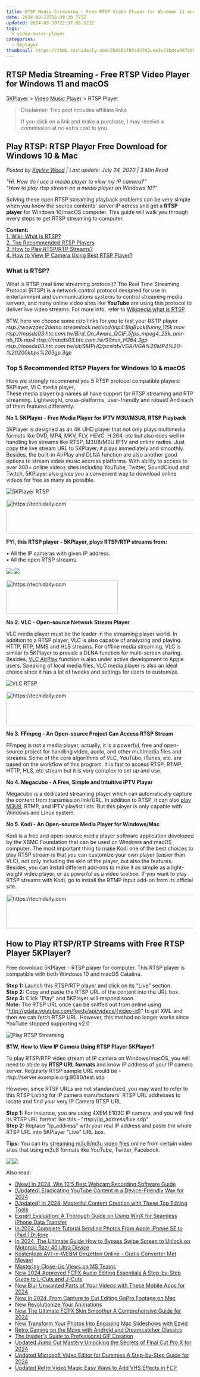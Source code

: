 ```yaml
---
title: RTSP Media Streaming - Free RTSP Video Player for Windows 11 and macOS
date: 2024-09-23T16:38:20.775Z
updated: 2024-09-30T22:37:06.522Z
tags:
  - video-music-player
categories:
  - 5kplayer
thumbnail: https://thmb.techidaily.com/259362f05442761cee2c53bd4a987280fdd7ced53308719769d03bba8108cbbd.png
---
```


## RTSP Media Streaming - Free RTSP Video Player for Windows 11 and macOS

[5KPlayer](https://tools.techidaily.com/5kplayer/products/) \> [Video Music Player](https://tools.techidaily.com/5kplayer/video-music-player/) \> RTSP Player

>  Disclaimer: This post includes affiliate links
>
>  If you click on a link and make a purchase, I may receive a commission at no extra cost to you.
>

## Play RTSP: RTSP Player Free Download for Windows 10 & Mac

 _Posted by [Kaylee Wood](https://www.quora.com/profile/Amanda-Hu-21) | Last update: July 24, 2020 | 3 Min Read_

_"Hi, How do i use a media player to view my IP camera?"_   
_"How to play rtsp stream on a media player on Windows 10?"_ 

Solving these open RTSP streaming playback problems can be very simple when you know the source contents' server IP adress and get a **RTSP player** for Windows 10/macOS computer. This guide will walk you through every steps to get RTSP streaming to computer. 

**Content:**  
[1\. Wiki: What Is RTSP?](https://tools.techidaily.com/5kplayer/video-music-player/)  
[2\. Top Recommended RTSP Players](https://tools.techidaily.com/5kplayer/video-music-player/)  
[3\. How to Play RTSP/RTP Streams?](https://tools.techidaily.com/5kplayer/video-music-player/)  
[4\. How to View IP Camera Using Best RTSP Player?](https://tools.techidaily.com/5kplayer/video-music-player/) 

### What is RTSP?

What is RTSP (real time streaming protocol)? The Real Time Streaming Protocol (RTSP) is a network control protocol designed for use in entertainment and communications systems to control streaming media servers, and many online video sites like **YouTube** are using this protocol to deliver live video streams. For more info, refer to [Wikipedia what is RTSP](https://en.wikipedia.org/wiki/Real%5FTime%5FStreaming%5FProtocol).

BTW, here we choose some rstp links for you to test your RSTP player  
_rtsp://wowzaec2demo.streamlock.net/vod/mp4:BigBuckBunny\_115k.mov_ 
 _rtsp://masds03.htc.com.tw/Bird\_On\_Aware\_QCIF\_5fps\_mpeg4\_23k\_amr-nb\_12k.mp4_ 
 _rtsp://masds03.htc.com.tw/99min\_H264.3gp_ 
 _rtsp://masds03.htc.com.tw/sit/SMPHQ/pcslab/VGA/VGA%20MP4%20-%20200kbps%203gp.3gp_

### Top 5 Recommended RTSP Players for Windows 10 & macOS

Here we strongly recommend you 5 RTSP protocol compatible players: 5KPlayer, VLC media player,   
 These media player big names all have support for RTSP streaming and RTP streaming. Lightweight, cross-platforms, user-friendly and robust! And each of them features differently.

**No 1\. 5KPlayer - Free Media Player for IPTV M3U/M3U8, RTSP Playback**

5KPlayer is designed as an 4K UHD player that not only plays multimedia formats like DVD, MP4, MKV, FLV, HEVC, H.264, etc but also does well in handling live streams like RTSP, M3U8/M3U IPTV and online radios. Just copy the live stream URL to 5KPlayer, it plays immediately and smoothly. Besides, the built-in AirPlay and DLNA function are also another good options to stream video music accross platforms. With ability to access to over 300+ online videos sites including YouTube, Twitter, SoundCloud and Twitch, 5KPlayer also gives you a convenient way to download online videos for free as many as possible.

![5KPlayer RTSP](https://www.5kplayer.com/video-music-player/img/mtv-iptv.jpg) 

<!-- affiliate ads begin -->
<a href="https://wigfever.sjv.io/c/5597632/2014854/22899" target="_top" id="2014854">
  <img src="//a.impactradius-go.com/display-ad/22899-2014854" border="0" alt="https://techidaily.com" width="728" height="90"/>
</a>
<img height="0" width="0" src="https://wigfever.sjv.io/i/5597632/2014854/22899" style="position:absolute;visibility:hidden;" border="0" />
<!-- affiliate ads end -->

 **FYI, this RTSP player - 5KPlayer, plays RTSP/RTP streams from:** 

 • All the IP cameras with given IP address.   
 • All the open RTSP streams.

[![](https://www.5kplayer.com/video-music-player/../button/freedownwhitewin.png)](https://tools.techidaily.com/5kplayer/products/) [![](https://www.5kplayer.com/video-music-player/../button/freedownbackmac.png)](https://tools.techidaily.com/5kplayer/products/) 

<!-- affiliate ads begin -->
<a href="https://aligracehair.sjv.io/c/5597632/1948891/19272" target="_top" id="1948891">
  <img src="//a.impactradius-go.com/display-ad/19272-1948891" border="0" alt="https://techidaily.com" width="300" height="90"/>
</a>
<img height="0" width="0" src="https://aligracehair.sjv.io/i/5597632/1948891/19272" style="position:absolute;visibility:hidden;" border="0" />
<!-- affiliate ads end -->

**No 2\. VLC - Open-source Network Stream Player**

VLC media player must be the leader in the streaming player world. In addition to a RTSP player, VLC is also capable of analyzing and playing HTTP, RTP, MMS and HLS streams. For offline media streaming, VLC is similar to 5KPlayer to provide a DLNA function for multi-screen sharing. Besides, [VLC AirPlay](https://tools.techidaily.com/5kplayer/airplay/) function is also under active development to Apple users. Speaking of local media files, VLC media player is also an ideal choice since it has a lot of tweaks and settings for users to customize.

![VLC RTSP](https://www.5kplayer.com/video-music-player/img/vlc-rtsp.jpg) 

<!-- affiliate ads begin -->
<a href="https://ephamedtechinc.pxf.io/c/5597632/2137229/26400" target="_top" id="2137229">
  <img src="//a.impactradius-go.com/display-ad/26400-2137229" border="0" alt="https://techidaily.com" width="728" height="90"/>
</a>
<img height="0" width="0" src="https://ephamedtechinc.pxf.io/i/5597632/2137229/26400" style="position:absolute;visibility:hidden;" border="0" />
<!-- affiliate ads end -->

**No 3\. FFmpeg - An Open-source Project Can Access RTSP Stream**

FFmpeg is not a media player, actually, it is a powerful, free and open-source project for handling video, audio, and other multimedia files and streams. Some of the core algorithms of VLC, YouTube, iTunes, etc. are based on the workflow of this program. It is fast to access RTSP, RTMP, HTTP, HLS, etc stream but it is very complex to set up and use.

**No 4\. Megacubo - A Free, Simple and Intuitive IPTV Player**

Megacubo is a dedicated streaming player which can automatically capture the content from transmission link/URL. In addition to RTSP, it can also [play M3U8](https://tools.techidaily.com/5kplayer/video-music-player/), RTMP, and IPTV playlist lists. But this player is only capable with Windows and Linux system.

**No 5\. Kodi - An Open-source Media Player for Windows/Mac**

Kodi is a free and open-source media player software application developed by the XBMC Foundation that can be used on Windows and macOS computer. The most important thing to make Kodi one of the best choices to play RTSP stream is that you can customize your own player (easier than VLC), not only including the skin of the player, but also the features. Besides, you can install different add-ons to make it as simple as a light-weight video player, or as powerful as a video toolbox. If you want to play RTSP streams with Kodi, go to install the RTMP Input add-on from its official site.

<!-- affiliate ads begin -->
<a href="https://appsumo.8odi.net/c/5597632/2094428/7443" target="_top" id="2094428">
  <img src="//a.impactradius-go.com/display-ad/7443-2094428" border="0" alt="https://techidaily.com" width="728" height="90"/>
</a>
<img height="0" width="0" src="https://appsumo.8odi.net/i/5597632/2094428/7443" style="position:absolute;visibility:hidden;" border="0" />
<!-- affiliate ads end -->

## How to Play RTSP/RTP Streams with Free RTSP Player 5KPlayer?

Free download 5KPlayer - RTSP player for computer. This RTSP player is compatible with both Windows 10 and macOS Catalina.

**Step 1:** Launch this RTSP/RTP player and click on its "Live" section.  
**Step 2:** Copy and paste the RTSP URL of the content into the URL box.   
**Step 3:** Click "Play" and 5KPlayer will respond soon.  
**Note:** The RTSP URL once can be sniffed out from online using "http://gdata.youtube.com/feeds/api/videos/{video-id}" to get XML and then we can fetch RTSP URL. However, this method no longer works since YouTube stopped supporting v2.0.

![Play RTSP Streaming](https://www.5kplayer.com/video-music-player/img/play-m3u8-files.jpg) 

**BTW, How to View IP Camera Using RTSP Player 5KPlayer?**

To play RTSP/RTP video stream of IP camera on Windows/macOS, you will need to abide by **RTSP URL formats** and know IP address of your IP camera server. Regularly RTSP sample URL would be - rtsp://server.example.org:8080/test.sdp

However, since RTSP URLs are not standardized, you may want to refer to this RTSP Listing for IP camera manufacturers' RTSP URL addresses to locate and find your very IP Camera RTSP URL.

**Step 1:** For instance, you are using 4XEM E103C IP camera, and you will find its RTSP URL format like this - "rtsp://ip\_address/live.sdp"  
**Step 2:** Replace "ip\_address" with your real IP address and paste the whole RTSP URL into 5KPlayer "Live" URL box.

**Tips:** You can try [streaming m3u8/m3u video files](https://tools.techidaily.com/5kplayer/video-music-player/) online from certain video sites that using m3u8 formats like YouTube, Twitter, Facebook.

[![](https://www.5kplayer.com/video-music-player/../button/freedownwhitewin.png)](https://tools.techidaily.com/5kplayer/products/)[![](https://www.5kplayer.com/video-music-player/../button/freedownbackmac.png)](https://tools.techidaily.com/5kplayer/products/)

<ins class="adsbygoogle"
     style="display:block"
     data-ad-format="autorelaxed"
     data-ad-client="ca-pub-7571918770474297"
     data-ad-slot="1223367746"></ins>

<ins class="adsbygoogle"
     style="display:block"
     data-ad-client="ca-pub-7571918770474297"
     data-ad-slot="8358498916"
     data-ad-format="auto"
     data-full-width-responsive="true"></ins>

<span class="atpl-alsoreadstyle">Also read:</span>
<div><ul>
<li><a href="https://screen-video-capture.techidaily.com/new-in-2024-win-10s-best-webcam-recording-software-guide/"><u>[New] In 2024, Win 10'S Best Webcam Recording Software Guide</u></a></li>
<li><a href="https://facebook-video-share.techidaily.com/updated-eradicating-youtube-content-in-a-device-friendly-way-for-2024/"><u>[Updated] Eradicating YouTube Content in a Device-Friendly Way for 2024</u></a></li>
<li><a href="https://instagram-video-recordings.techidaily.com/updated-in-2024-masterful-content-creation-with-these-top-editing-tools/"><u>[Updated] In 2024, Masterful Content Creation with These Top Editing Tools</u></a></li>
<li><a href="https://eaxpv-info.techidaily.com/expert-evaluation-a-thorough-guide-on-using-winx-for-seamless-iphone-data-transfer/"><u>Expert Evaluation: A Thorough Guide on Using WinX for Seamless iPhone Data Transfer</u></a></li>
<li><a href="https://iphone-transfer.techidaily.com/in-2024-complete-tutorial-sending-photos-from-apple-iphone-se-to-ipad-drfone-by-drfone-transfer-from-ios/"><u>In 2024, Complete Tutorial Sending Photos From Apple iPhone SE to iPad | Dr.fone</u></a></li>
<li><a href="https://android-unlock.techidaily.com/in-2024-the-ultimate-guide-how-to-bypass-swipe-screen-to-unlock-on-motorola-razr-40-ultra-device-by-drfone-android/"><u>In 2024, The Ultimate Guide How to Bypass Swipe Screen to Unlock on Motorola Razr 40 Ultra Device</u></a></li>
<li><a href="https://technical-tips.techidaily.com/kostenloze-avi-in-webm-omzetten-online-gratis-converter-met-movavi/"><u>Kostenloze AVI-in-WEBM Omzetten Online - Gratis Converter Met Movavi</u></a></li>
<li><a href="https://extra-hints.techidaily.com/mastering-close-up-views-on-ms-teams/"><u>Mastering Close-Up Views on MS Teams</u></a></li>
<li><a href="https://video-ai-editor.techidaily.com/new-2024-approved-fcpx-audio-editing-essentials-a-step-by-step-guide-to-l-cuts-and-j-cuts/"><u>New 2024 Approved FCPX Audio Editing Essentials A Step-by-Step Guide to L-Cuts and J-Cuts</u></a></li>
<li><a href="https://video-ai-editor.techidaily.com/new-blur-unwanted-parts-of-your-videos-with-these-mobile-apps-for-2024/"><u>New Blur Unwanted Parts of Your Videos with These Mobile Apps for 2024</u></a></li>
<li><a href="https://video-ai-editor.techidaily.com/new-in-2024-from-capture-to-cut-editing-gopro-footage-on-mac/"><u>New In 2024, From Capture to Cut Editing GoPro Footage on Mac</u></a></li>
<li><a href="https://video-ai-editor.techidaily.com/new-revolutionize-your-animations/"><u>New Revolutionize Your Animations</u></a></li>
<li><a href="https://video-ai-editor.techidaily.com/new-the-ultimate-fcpx-skin-smoother-a-comprehensive-guide-for-2024/"><u>New The Ultimate FCPX Skin Smoother A Comprehensive Guide for 2024</u></a></li>
<li><a href="https://video-ai-editor.techidaily.com/new-transform-your-photos-into-engaging-mac-slideshows-with-ezvid/"><u>New Transform Your Photos Into Engaging Mac Slideshows with Ezvid</u></a></li>
<li><a href="https://games-able.techidaily.com/retro-gaming-on-the-move-with-android-and-dreamcatcher-classics/"><u>Retro Gaming on the Move with Android and Dreamcatcher Classics</u></a></li>
<li><a href="https://fox-direct.techidaily.com/the-insiders-guide-to-professional-gif-creation/"><u>The Insider's Guide to Professional GIF Creation</u></a></li>
<li><a href="https://video-ai-editor.techidaily.com/updated-jump-cut-mastery-unlocking-the-secrets-of-final-cut-pro-x-for-2024/"><u>Updated Jump Cut Mastery Unlocking the Secrets of Final Cut Pro X for 2024</u></a></li>
<li><a href="https://video-ai-editor.techidaily.com/updated-microsoft-video-editor-for-dummies-a-step-by-step-guide-for-2024/"><u>Updated Microsoft Video Editor for Dummies A Step-by-Step Guide for 2024</u></a></li>
<li><a href="https://video-ai-editor.techidaily.com/updated-retro-video-magic-easy-ways-to-add-vhs-effects-in-fcp/"><u>Updated Retro Video Magic Easy Ways to Add VHS Effects in FCP</u></a></li>
</ul></div>

